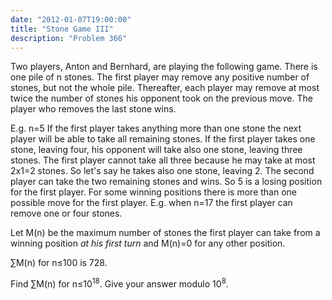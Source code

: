 ```yaml
---
date: "2012-01-07T19:00:00"
title: "Stone Game III"
description: "Problem 366"
---
```


<p>
Two players, Anton and Bernhard, are playing the following game.
There is one pile of n stones.
The first player may remove any positive number of stones, but not the whole pile.
Thereafter, each player may remove at most twice the number of stones his opponent took on the previous move.
The player who removes the last stone wins.
</p>
<p>
E.g. n=5
If the first player takes anything more than one stone the next player will be able to take all remaining stones.
If the first player takes one stone, leaving four, his opponent will take also one stone, leaving three stones.
The first player cannot take all three because he may take at most 2x1=2 stones. So let's say he takes also one stone, leaving 2. The second player can take the two remaining stones and wins.
So 5 is a losing position for the first player.
For some winning positions there is more than one possible move for the first player.
E.g. when n=17 the first player can remove one or four stones.
</p>
<p>
Let M(n) be the maximum number of stones the first player can take from a winning position <i>at his first turn</i> and M(n)=0 for any other position.
</p>
<p>
∑M(n) for n≤100 is 728.
</p>
<p>
Find  ∑M(n) for n≤10<sup>18</sup>.
Give your answer modulo 10<sup>8</sup>.
</p>

